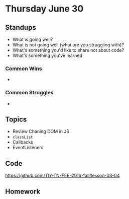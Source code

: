 # Thursday June 30

## Standups

* What is going well?
* What is not going well (what are you struggling with)?
* What's something you'd like to share not about code?
* What's something you've learned

### Common Wins

*

### Common Struggles

*
## Topics

* Review Chaning DOM in JS
* `classList`
* Callbacks
* EventListeners

## Code

https://github.com/TIY-TN-FEE-2016-fall/lesson-03-04

## Homework
